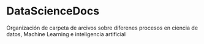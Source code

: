 # DataScienceDocs
Organización de carpeta de arcivos sobre diferenes procesos en ciencia de datos, Machine Learning e inteligencia artificial
